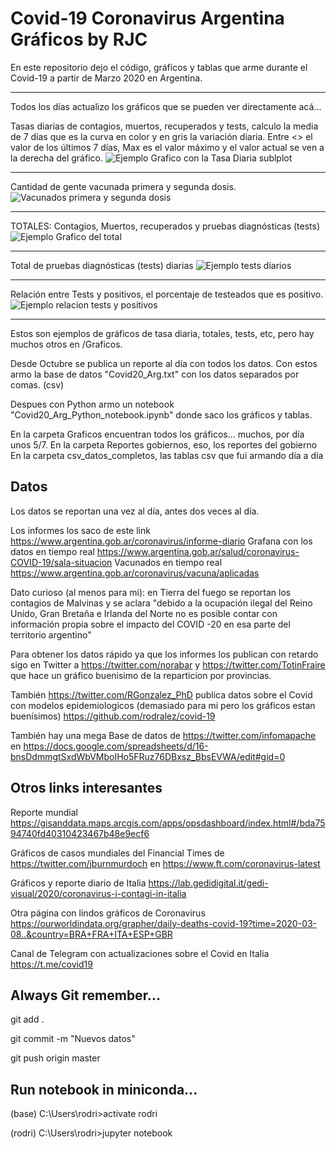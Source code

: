 # Covid-19 Coronavirus Argentina Gráficos by RJC

En este repositorio dejo el código, gráficos y tablas que arme durante el Covid-19 a partir de Marzo 2020 en Argentina.

-----------
Todos los días actualizo los gráficos que se pueden ver directamente acá...

Tasas diarias de contagios, muertos, recuperados y tests, calculo la media de 7 días que es la curva en color y en gris la variación diaria. Entre <> el valor de los últimos 7 días, Max es el valor máximo y el valor actual se ven a la derecha del gráfico.
![Ejemplo Grafico con la Tasa Diaria sublplot](/Graficos/2021/Junio/TasaDiaria_MA_21Jun.png)

-----------
Cantidad de gente vacunada primera y segunda dosis.
![Vacunados primera y segunda dosis](/Graficos/2021/Junio/Vacunas_21Jun.png)

-----------
TOTALES: Contagios, Muertos, recuperados y pruebas diagnósticas (tests)
![Ejemplo Grafico del total](/Graficos/2021/Junio/Contagios_tot_21Jun.png)

-----------
Total de pruebas diagnósticas (tests) diarias
![Ejemplo tests diarios](/Graficos/2021/Junio/TestDiarioBar_21Jun.png)

-----------
Relación entre Tests y positivos, el porcentaje de testeados que es positivo.
![Ejemplo relacion tests y positivos](/Graficos/2021/Junio/Tasa_Cont_Test21Jun.png)

-----------
Estos son ejemplos de gráficos de tasa diaria, totales, tests, etc, pero hay muchos otros en /Graficos.

Desde Octubre se publica un reporte al día con todos los datos. Con estos armo la base de datos "Covid20_Arg.txt" con los datos separados por comas. (csv)

Despues con Python armo un notebook "Covid20_Arg_Python_notebook.ipynb" donde saco los gráficos y tablas.

En la carpeta Graficos encuentran todos los gráficos... muchos, por día unos 5/7.
En la carpeta Reportes gobiernos, eso, los reportes del gobierno
En la carpeta csv_datos_completos, las tablas csv que fui armando día a día

## Datos
Los datos se reportan una vez al día, antes dos veces al día. 

Los informes los saco de este link https://www.argentina.gob.ar/coronavirus/informe-diario
Grafana con los datos en tiempo real https://www.argentina.gob.ar/salud/coronavirus-COVID-19/sala-situacion
Vacunados en tiempo real  https://www.argentina.gob.ar/coronavirus/vacuna/aplicadas


Dato curioso (al menos para mi): en Tierra del fuego se reportan los contagios de Malvinas y se aclara "debido a la ocupación ilegal del Reino Unido, Gran Bretaña e Irlanda del Norte no es posible contar con información propia sobre el impacto del COVID -20 en esa parte del territorio argentino"

Para obtener los datos rápido ya que los informes los publican con retardo sigo en Twitter a https://twitter.com/norabar y https://twitter.com/TotinFraire que hace un gráfico buenisimo de la reparticion por provincias.

También https://twitter.com/RGonzalez_PhD publica datos sobre el Covid con modelos epidemiologicos (demasiado para mi pero los gráficos estan buenísimos) https://github.com/rodralez/covid-19

También hay una mega Base de datos de https://twitter.com/infomapache en https://docs.google.com/spreadsheets/d/16-bnsDdmmgtSxdWbVMboIHo5FRuz76DBxsz_BbsEVWA/edit#gid=0

## Otros links interesantes

Reporte mundial https://gisanddata.maps.arcgis.com/apps/opsdashboard/index.html#/bda7594740fd40310423467b48e9ecf6

Gráficos de casos mundiales del Financial Times de https://twitter.com/jburnmurdoch en https://www.ft.com/coronavirus-latest

Gráficos y reporte diario de Italia https://lab.gedidigital.it/gedi-visual/2020/coronavirus-i-contagi-in-italia

Otra página con lindos gráficos de Coronavirus https://ourworldindata.org/grapher/daily-deaths-covid-19?time=2020-03-08..&country=BRA+FRA+ITA+ESP+GBR

Canal de Telegram con actualizaciones sobre el Covid en Italia https://t.me/covid19

## Always Git remember...
git add .

git commit -m "Nuevos datos" 

git push origin master

## Run notebook in miniconda...

(base) C:\Users\rodri>activate rodri

(rodri) C:\Users\rodri>jupyter notebook